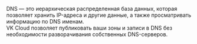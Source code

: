 DNS — это иерархическая распределенная база данных, которая позволяет хранить IP-адреса и другие данные, а также просматривать информацию по DNS именам.<br>VK Cloud позволяет публиковать ваши зоны и записи в DNS без необходимости разворачивания собственных DNS-серверов.